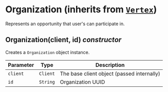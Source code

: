 # Organization (inherits from [`Vertex`](Vertex.md))

Represents an opportunity that user's can participate in.


## Organization(client, id) *constructor*

Creates a `Organization` object instance.

| Parameter | Type     | Description                                |
| --------- | -------- | ------------------------------------------ |
| `client`  | `Client` | The base client object (passed internally) |
| `id`      | `String` | Organization UUID                          |
